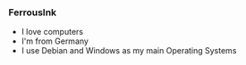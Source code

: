 ### FerrousInk
- I love computers
- I'm from Germany
- I use Debian and Windows as my main Operating Systems
